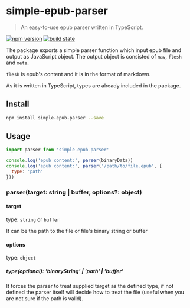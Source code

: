 # simple-epub-parser

> An easy-to-use epub parser written in TypeScript. 

[![npm version](https://badge.fury.io/js/simple-epub-parser.svg)](https://badge.fury.io/js/simple-epub-parser)
[![build state](https://api.travis-ci.org/gaoxiaoliangz/simple-epub-parser.svg?branch=master)](https://travis-ci.org/gaoxiaoliangz/simple-epub-parser)

The package exports a simple parser function which input epub file and output as JavaScript object. The output object is consisted of `nav`, `flesh` and `meta`.

`flesh` is epub's content and it is in the format of markdown.

As it is written in TypeScript, types are already included in the package.

## Install

``` bash
npm install simple-epub-parser --save
```

## Usage

```js
import parser from 'simple-epub-parser'

console.log('epub content:', parser(binaryData))
console.log('epub content:', parser('/path/to/file.epub', {
  type: 'path'
}))
```

### parser(target: string | buffer, options?: object)

#### target

type: `string` or `buffer`

It can be the path to the file or file's binary string or buffer

#### options

type: `object`

##### type(optional): 'binaryString' | 'path' | 'buffer'

It forces the parser to treat supplied target as the defined type, if not defined the parser itself will decide how to treat the file (useful when you are not sure if the path is valid).
